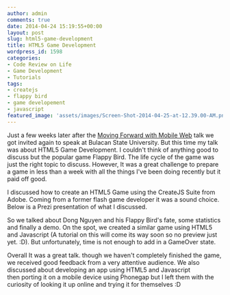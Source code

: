 ```yaml
---
author: admin
comments: true
date: 2014-04-24 15:19:55+00:00
layout: post
slug: html5-game-development
title: HTML5 Game Development
wordpress_id: 1598
categories:
- Code Review on Life
- Game Development
- Tutorials
tags:
- createjs
- flappy bird
- game developement
- javascript
featured_image: 'assets/images/Screen-Shot-2014-04-25-at-12.39.00-AM.png'
---
```



Just a few weeks later after the [Moving Forward with Mobile Web](http://www.reengo.com/moving-forward-with-mobile-web) talk we got invited again to speak at Bulacan State University. But this time my talk was about HTML5 Game Development. I couldn't think of anything good to discuss but the popular game Flappy Bird. The life cycle of the game was just the right topic to discuss. However, It was a great challenge to prepare a game in less than a week with all the things I've been doing recently but it paid off good.

I discussed how to create an HTML5 Game using the CreateJS Suite from Adobe. Coming from a former flash game developer it was a sound choice. Below is a Prezi presentation of what I discussed.



So we talked about Dong Nguyen and his Flappy Bird's fate, some statistics and finally a demo. On the spot, we created a similar game using HTML5 and Javascript (A tutorial on this will come its way soon so no preview just yet. :D). But unfortunately, time is not enough to add in a GameOver state.

Overall It was a great talk. though we haven't completely finished the game, we received good feedback from a very attentive audience. We also discussed about developing an app using HTML5 and Javascript then porting it on a mobile device using Phonegap but I left them with the curiosity of looking it up online and trying it for themselves :D
